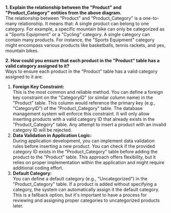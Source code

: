 **1. Explain the relationship between the "Product" and "Product_Category" entities from the above diagram.**<br>
The relationship between "Product" and "Product_Category" is a one-to-many relationship. It means that:
A single product can belong to one category. For example, a specific mountain bike can only be categorized as a "Sports Equipment" or a "Cycling" category.
A single category can contain many products. For instance, the "Sports Equipment" category might encompass various products like basketballs, tennis rackets, and yes, mountain bikes.

**2. How could you ensure that each product in the "Product" table has a valid category assigned to it?**<br>
Ways to ensure each product in the "Product" table has a valid category assigned to it are:<br>
<ol>
  <li>
   <b>Foreign Key Constraint:</b>
    <br>
    This is the most common and reliable method. You can define a foreign key constraint on the "CategoryID" (or similar column name) in the "Product" table. This column would reference the primary key (e.g., "CategoryID") of the "Product_Category" table.
The database management system will enforce this constraint. It will only allow inserting products with a valid category ID that already exists in the "Product_Category" table. Any attempt to insert a product with an invalid category ID will be rejected.
    
  </li>
  <li>
    <b>Data Validation in Application Logic:</b>
    <br>
During application development, you can implement data validation rules before inserting a new product.
You can check if the provided category ID exists in the "Product_Category" table before adding the product to the "Product" table.
This approach offers flexibility, but it relies on proper implementation within the application and might require additional coding effort.
  </li>
  <li>
   <b>Default Category:</b><br>
You can define a default category (e.g., "Uncategorized") in the "Product_Category" table.
If a product is added without specifying a category, the system can automatically assign it the default category.
This is a fallback option, but it's important to have a process for reviewing and assigning proper categories to uncategorized products later.
  </li>
</ol>

